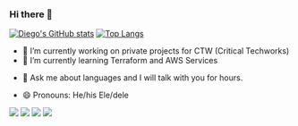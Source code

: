 ### Hi there 👋
[![Diego's GitHub stats](https://github-readme-stats.vercel.app/api?username=diegovss)](https://github.com/anuraghazra/github-readme-stats)
[![Top Langs](https://github-readme-stats.vercel.app/api/top-langs/?username=diegovss&layout=compact)](https://github.com/anuraghazra/github-readme-stats)


- 🔭 I’m currently working on private projects for CTW (Critical Techworks)
- 🌱 I’m currently learning Terraform and AWS Services
<!--  👯 I’m looking to collaborate on ... 
- 🤔 I’m looking for help with ... -->
- 💬 Ask me about languages and I will talk with you for hours.
<!-- - 📫 How to reach me: ... -->
- 😄 Pronouns: He/his Ele/dele
<!-- - ⚡ Fun fact: ... -->

<div> 
  <a href="https://www.youtube.com/@Diversilingua" target="_blank"><img src="https://img.shields.io/badge/YouTube-FF0000?style=for-the-badge&logo=youtube&logoColor=white" target="_blank"></a>
  <a href="https://instagram.com/diegolanguages" target="_blank"><img src="https://img.shields.io/badge/-Instagram-%23E4405F?style=for-the-badge&logo=instagram&logoColor=white" target="_blank"></a>
  <a href = "mailto:diegovss@gmail.com"><img src="https://img.shields.io/badge/-Gmail-%23333?style=for-the-badge&logo=gmail&logoColor=white" target="_blank"></a>
  <a href="https://www.linkedin.com/in/diego-victor" target="_blank"><img src="https://img.shields.io/badge/-LinkedIn-%230077B5?style=for-the-badge&logo=linkedin&logoColor=white" target="_blank"></a> 
  
</div>
